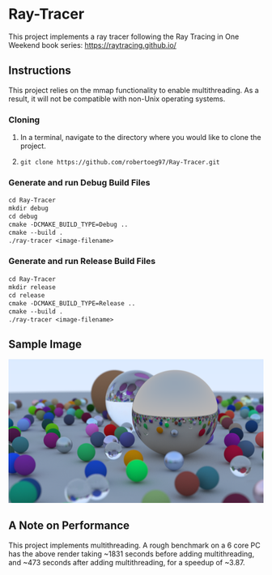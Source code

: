 # Ray-Tracer

This project implements a ray tracer following the Ray Tracing in One Weekend book series: https://raytracing.github.io/

## Instructions

This project relies on the mmap functionality to enable multithreading. As a result, it will not be compatible with non-Unix operating systems.

### Cloning

1. In  a terminal, navigate to the directory where you would like to clone the project.

2. `git clone https://github.com/robertoeg97/Ray-Tracer.git`

### Generate and run Debug Build Files

```
cd Ray-Tracer
mkdir debug
cd debug
cmake -DCMAKE_BUILD_TYPE=Debug ..
cmake --build .
./ray-tracer <image-filename>
```

### Generate and run Release Build Files

```
cd Ray-Tracer
mkdir release
cd release
cmake -DCMAKE_BUILD_TYPE=Release ..
cmake --build .
./ray-tracer <image-filename>
```


## Sample Image

![Bunch of Spheres](/images/multiple_sphere_render.png)

## A Note on Performance

This project implements multithreading. 
A rough benchmark on a 6 core PC has the above render taking ~1831 seconds before adding multithreading, 
and ~473 seconds after adding multithreading, 
for a speedup of ~3.87.